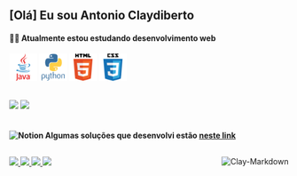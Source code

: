 ## [Olá] Eu sou Antonio Claydiberto

#### 👩‍💻 Atualmente estou estudando desenvolvimento web

<div>
  <img align="center" alt="Clay-Java" height="50" width="50" src="https://raw.githubusercontent.com/devicons/devicon/master/icons/java/java-original-wordmark.svg" />
  <img align="center" alt="Clay-Python" height="50" width="50" src="https://raw.githubusercontent.com/devicons/devicon/master/icons/python/python-original-wordmark.svg" />
  <img align="center" alt="Clay-Html5" height="50" width="50" src="https://raw.githubusercontent.com/devicons/devicon/master/icons/html5/html5-original-wordmark.svg" />
  <img align="center" alt="Clay-Css3" height="50" width="50" src="https://raw.githubusercontent.com/devicons/devicon/master/icons/css3/css3-original-wordmark.svg" />
</div>
<br />
<br />

<div>
  <a href="https://github.com/claydiberto"></a>
  <img height="180em" src="https://github-readme-stats.vercel.app/api?username=claydiberto&show_icons-true&theme=algolia&include_all_commits=true&count_private=true"/>
  <img height="180em" src="https://github-readme-stats.vercel.app/api/top-langs/?username=claydiberto&layout=compact&langs_count=6&theme=algolia"/> 
</div>
<br />

#### <img alt="Notion" height="25" width="25" src="https://noticon-static.tammolo.com/dgggcrkxq/image/upload/v1566778642/noticon/kjaaizycfgz017qxvlnu.png" target="_blank" />  Algumas soluções que desenvolvi estão [neste link](https://glass-gruyere-4fc.notion.site/Antonio-Claydiberto-9180089f7a34441e9d90f4d67d1aa926)

##

<div>
  <a href="https://www.linkedin.com/in/claydiberto/" target="_blank">
    <img src="https://img.shields.io/badge/LinkedIn-0077B5?style=for-the-badge&logo=linkedin&logoColor=white" target="_blank">
  </a>
  <a href="https://www.instagram.com/claydiberto/" target="_blank">
    <img src="https://img.shields.io/badge/Instagram-E4405F?style=for-the-badge&logo=instagram&logoColor=white" target="_blank" />
  </a>
  <a href="mailto:claydiberto@gmail.com" target="_blank">
    <img src="https://img.shields.io/badge/Gmail-D14836?style=for-the-badge&logo=gmail&logoColor=white" target="_blank" />
  </a>
  <a href="https://t.me/claydiberto" target="_blank">
    <img src="https://img.shields.io/badge/Telegram-2CA5E0?style=for-the-badge&logo=telegram&logoColor=white" target="_blank" />
  </a>
  <a href="https://docs.pipz.com/central-de-ajuda/learning-center/guia-basico-de-markdown#open" target="_blank">
    <img align="right" alt="Clay-Markdown" src="https://img.shields.io/badge/Made%20with-Markdown-1f425f.svg" />
  </a>
</div>
